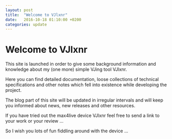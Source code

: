 ```yaml
---
layout: post
title:  "Welcome to VJlxnr"
date:   2016-10-18 01:10:00 +0200
categories: update
---
```

# Welcome to VJlxnr

This site is launched in order to give some background information and 
knowledge about my (one more) simple VJing tool VJlxnr.

Here you can find detailed documentation, loose collections of technical 
specifications and other notes which fell into existence while developing 
the project.

The blog part of this site will be updated in irregular intervals and will 
keep you informed about news, new releases and other resources.

If you have tried out the max4live device VJlxnr feel free to send a link to 
your work or your review …

So I wish you lots of fun fiddling around with the device …

